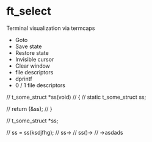 # ft_select
Terminal visualization via termcaps

- Goto
- Save state
- Restore state
- Invisible cursor 
- Clear window
- file descriptors
- dprintf
- 0 / 1 file descriptors

// t_some_struct *ss(void)
// {
// 	static t_some_struct ss;

// 	return (&ss);
// }

// t_some_struct *ss;

// ss = ss(ksdjfhg);
// ss->
// ss()->
// 	->asdads
